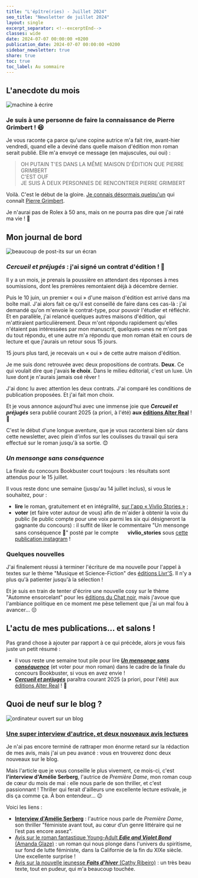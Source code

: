 ```yaml
---
title: "L'épître(ries) - Juillet 2024"
seo_title: "Newsletter de juillet 2024"
layout: single
excerpt_separator: <!--excerptEnd-->
classes: wide
date: 2024-07-07 00:00:00 +0200
publication_date: 2024-07-07 00:00:00 +0200
sidebar_newsletter: true
share: true
toc: true
toc_label: Au sommaire
---
```

<!--excerptEnd-->



## L'anecdote du mois

<img alt="machine à écrire" src="https://catherinephanvan.fr/assets/images/newsletter/anecdote.webp">

### Je suis à une personne de faire la connaissance de Pierre Grimbert&nbsp;! 😆

Je vous raconte ça parce qu'une copine autrice m'a fait rire, avant-hier vendredi, quand elle a deviné dans quelle maison d'édition mon roman serait publié. Elle m'a envoyé ce message (en majuscules, oui oui)&nbsp;:

> OH PUTAIN T'ES DANS LA MÊME MAISON D'ÉDITION QUE PIERRE GRIMBERT<br/>
> C'EST OUF<br/>
> JE SUIS À DEUX PERSONNES DE RENCONTRER PIERRE GRIMBERT

Voilà. C'est le début de la gloire. <a href="https://www.instagram.com/p/C7O-ubGo401" target="_blank">Je connais désormais quelqu'un</a> qui connaît <a href="https://fr.wikipedia.org/wiki/Pierre_Grimbert" target="_blank">Pierre Grimbert</a>.

Je n'aurai pas de Rolex à 50&nbsp;ans, mais on ne pourra pas dire que j'ai raté ma vie&nbsp;! 🤣



## Mon journal de bord

<img alt="beaucoup de post-its sur un écran" src="https://cdn.pixabay.com/photo/2018/03/17/10/49/bulletin-board-3233643_1280.jpg">

### ***Cercueil et préjugés***&nbsp;: j'ai signé un contrat d'édition&nbsp;! 🥰

Il y a un mois, je prenais la poussière en attendant des réponses à mes soumissions, dont les premières remontaient déjà à décembre dernier.

Puis le 10 juin, un premier &laquo;&nbsp;oui&nbsp;&raquo; d'une maison d'édition est arrivé dans ma boîte mail. J'ai alors fait ce qu'il est conseillé de faire dans ces cas-là&nbsp;: j'ai demandé qu'on m'envoie le contrat-type, pour pouvoir l'étudier et réfléchir. Et en parallèle, j'ai relancé quelques autres maisons d'édition, qui m'attiraient particulièrement. Deux m'ont répondu rapidement qu'elles n'étaient pas intéressées par mon manuscrit, quelques-unes ne m'ont pas du tout répondu, et une autre m'a répondu que mon roman était en cours de lecture et que j'aurais un retour sous 15&nbsp;jours.

15&nbsp;jours plus tard, je recevais un &laquo;&nbsp;oui&nbsp;&raquo; de cette autre maison d'édition.

Je me suis donc retrouvée avec deux propositions de contrats. **Deux**. Ce qui voulait dire que j'avais **le choix**. Dans le milieu éditorial, c'est un luxe. Un luxe dont je n'aurais jamais osé rêver&nbsp;!

J'ai donc lu avec attention les deux contrats. J'ai comparé les conditions de publication proposées. Et j'ai fait mon choix.

Et je vous annonce aujourd'hui avec une immense joie que ***Cercueil et préjugés*** sera publié courant 2025 (a priori, à l'été) **aux <a href="https://editions-alter-real.com/" target="_blank">éditions Alter Real</a>**&nbsp;! 🎉

C'est le début d'une longue aventure, que je vous raconterai bien sûr dans cette newsletter, avec plein d'infos sur les coulisses du travail qui sera effectué sur le roman jusqu'à sa sortie. 😊



### *Un mensonge sans conséquence*

La finale du concours Bookbuster court toujours&nbsp;: les résultats sont attendus pour le 15 juillet.

Il vous reste donc une semaine (jusqu'au 14 juillet inclus), si vous le souhaitez, pour&nbsp;:

* **lire** le roman, gratuitement et en intégralité, <a href="https://www.vivlio.com/stories/" target="_blank">sur l'app &laquo;&nbsp;Vivlio Stories&nbsp;&raquo;</a>&nbsp;;
* **voter** (et faire voter autour de vous) afin de m'aider à obtenir la voix du public (le public compte pour une voix parmi les six qui désigneront la gagnante du concours)&nbsp;: il suffit de liker le commentaire "Un mensonge sans conséquence 🤥" posté par le compte <img src="https://play-lh.googleusercontent.com/EV7ihRHjSl3v1gyYroeJz1eJ57lTM06cPQo1LzQJqsAxrzxHUow-Dcb_4Tfz90rSZMrj=w240-h480-rw" style="height: 1.2em;"> **vivlio_stories** sous <a href="https://www.instagram.com/p/C8O5XMRqK0P/?img_index=2" target="_blank">cette publication instagram</a>&nbsp;!


### Quelques nouvelles

J'ai finalement réussi à terminer l'écriture de ma nouvelle pour l'appel à textes sur le thème "Musique et Science-Fiction" des <a href="https://www.instagram.com/p/C3k7Rw4sZp0/" target="_blank">éditions Livr'S</a>. Il n'y a plus qu'à patienter jusqu'à la sélection&nbsp;!

Et je suis en train de tenter d'écrire une nouvelle cosy sur le thème "Automne ensorcelant" pour les <a href="https://www.instagram.com/p/C4xTsIOK3qh/" target="_blank">éditions du Chat noir</a>, mais j'avoue que l'ambiance politique en ce moment me pèse tellement que j'ai un mal fou à avancer&hellip; 😔



## L'actu de mes publications&hellip; et salons&nbsp;!

Pas grand chose à ajouter par rapport à ce qui précède, alors je vous fais juste un petit résumé&nbsp;:

* il vous reste une semaine tout pile pour lire [***Un mensonge sans conséquence***](#un-mensonge-sans-cons%C3%A9quence) (et voter pour mon roman) dans le cadre de la finale du concours Bookbuster, si vous en avez envie&nbsp;!
* [***Cercueil et préjugés***](#cercueil-et-pr%C3%A9jug%C3%A9s-jai-sign%C3%A9-un-contrat-d%C3%A9dition-) paraîtra courant 2025 (a priori, pour l'été) aux <a href="https://editions-alter-real.com/" target="_blank">éditions Alter Real</a>&nbsp;! 🎉



## Quoi de neuf sur le blog&nbsp;?

<img alt="ordinateur ouvert sur un blog" src="https://catherinephanvan.fr/assets/images/newsletter/blog-mockup.webp">

### <a href="https://catherinephanvan.fr/blog" target="_blank">Une super interview d'autrice, et deux nouveaux avis lectures</a>

Je n'ai pas encore terminé de rattraper mon énorme retard sur la rédaction de mes avis, mais j'ai un peu avancé&nbsp;: vous en trouverez donc deux nouveaux sur le blog.

Mais l'article que je vous conseille le plus vivement, ce mois-ci, c'est **l'interview d'Amélie Serberg**, l'autrice de *Première Dame*, mon roman coup de c&oelig;ur du mois de mai&nbsp;: elle nous parle de son thriller, et c'est passionnant&nbsp;! Thriller qui ferait d'ailleurs une excellente lecture estivale, je dis ça comme ça. À bon entendeur&hellip; 😉

Voici les liens&nbsp;:

* <a href="https://catherinephanvan.fr/interview/2024/06/14/amelie-serberg-interview.html" target="_blank">**Interview d'Amélie Serberg**</a>&nbsp;: l'autrice nous parle de *Première Dame*, son thriller "féministe avant tout, au c&oelig;ur d’un genre littéraire qui ne l’est pas encore assez". 
* <a href="https://catherinephanvan.fr/chronique/fantastique/2024/06/21/amanda-glaze-edie-and-violet-bond.html" target="_blank">Avis sur le roman fantastique Young-Adult ***Edie and Violet Bond*** (Amanda Glaze)</a>&nbsp;: un roman qui nous plonge dans l'univers du spiritisme, sur fond de lutte féministe, dans la Californie de la fin du XIXe siècle. Une excellente surprise&nbsp;!
* <a href="https://catherinephanvan.fr/chronique/jeunesse/2024/06/25/cathy-ribeiro-faits-d-hiver.html" target="_blank">Avis sur la nouvelle jeunesse ***Faits d'hiver*** (Cathy Ribeiro)</a>&nbsp;: un très beau texte, tout en pudeur, qui m'a beaucoup touchée.
